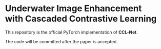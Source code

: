 # Underwater Image Enhancement with Cascaded Contrastive Learning
This repository is the official PyTorch implementation of **CCL-Net**.


The code will be committed after the paper is accepted.
